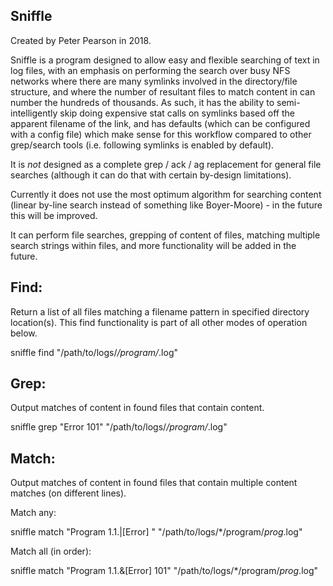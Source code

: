 Sniffle
-------

Created by Peter Pearson in 2018.

Sniffle is a program designed to allow easy and flexible searching of text in log files,
with an emphasis on performing the search over busy NFS networks where there are many symlinks
involved in the directory/file structure, and where the number of resultant files to match content
in can number the hundreds of thousands. As such, it has the ability to semi-intelligently
skip doing expensive stat calls on symlinks based off the apparent filename of the link,
and has defaults (which can be configured with a config file) which make sense for this
workflow compared to other grep/search tools (i.e. following symlinks is enabled by default).

It is *not* designed as a complete grep / ack / ag replacement for general file searches
(although it can do that with certain by-design limitations).

Currently it does not use the most optimum algorithm for searching content (linear by-line
search instead of something like Boyer-Moore) - in the future this will be improved.

It can perform file searches, grepping of content of files, matching multiple search strings
within files, and more functionality will be added in the future.

Find:
-----

Return a list of all files matching a filename pattern in specified directory location(s).
This find functionality is part of all other modes of operation below.

sniffle find "/path/to/logs/*/program/*.log"

Grep:
-----

Output matches of content in found files that contain content.

sniffle grep "Error 101" "/path/to/logs/*/program/*.log"

Match:
------

Output matches of content in found files that contain multiple content matches (on different lines).

Match any:

sniffle match "Program 1.1.|[Error] " "/path/to/logs/*/program/*prog*.log"

Match all (in order):

sniffle match "Program 1.1.&[Error] 101" "/path/to/logs/*/program/*prog*.log"


